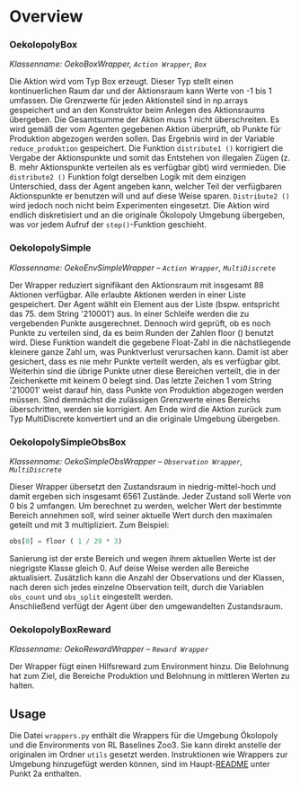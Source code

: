 # Overview

### OekolopolyBox
*Klassenname: OekoBoxWrapper, `Action Wrapper`, `Box`*

Die Aktion wird vom Typ Box erzeugt. Dieser Typ stellt einen kontinuerlichen Raum dar und der Aktionsraum kann Werte von -1 bis 1 umfassen. Die Grenzwerte für jeden Aktionsteil sind in np.arrays gespeichert und an den Konstruktor beim Anlegen des Aktionsraums übergeben. Die Gesamtsumme der Aktion muss 1 nicht überschreiten. Es wird gemäß der vom Agenten gegebenen Aktion überprüft, ob Punkte für Produktion abgezogen werden sollen. Das Ergebnis wird in der Variable `reduce_produktion` gespeichert. Die Funktion `distribute1 ()` korrigiert die Vergabe der Aktionspunkte und somit das Entstehen von illegalen Zügen (z. B. mehr Aktionspunkte verteilen als es verfügbar gibt) wird vermieden. Die `distribute2 ()` Funktion folgt derselben Logik mit dem einzigen Unterschied, dass der Agent angeben kann, welcher Teil der verfügbaren Aktionspunkte er benutzen will und auf diese Weise sparen. `Distribute2 ()` wird jedoch noch nicht beim Experimenten eingesetzt. Die Aktion wird endlich diskretisiert und an die originale Ökolopoly Umgebung übergeben, was vor jedem Aufruf der `step()`-Funktion geschieht. 

### **OekolopolySimple**
*Klassenname: OekoEnvSimpleWrapper – `Action Wrapper`, `MultiDiscrete`*

Der Wrapper reduziert signifikant den Aktionsraum mit insgesamt 88 Aktionen verfügbar. Alle erlaubte Aktionen werden in einer Liste gespeichert. Der Agent wählt ein Element aus der Liste (bspw. entspricht das 75. dem String '210001') aus. In einer Schleife werden die zu vergebenden Punkte ausgerechnet. Dennoch wird geprüft, ob es noch Punkte zu verteilen sind, da es beim Runden der Zahlen floor () benutzt wird. Diese Funktion wandelt die gegebene Float-Zahl in die nächstliegende kleinere ganze Zahl um, was Punktverlust verursachen kann. Damit ist aber gesichert, dass es nie mehr Punkte verteilt werden, als es verfügbar gibt. Weiterhin sind die übrige Punkte utner diese Bereichen verteilt, die in der Zeichenkette mit keinem 0 belegt sind. Das letzte Zeichen 1 vom String '210001'  weist darauf hin, dass Punkte von Produktion abgezogen werden müssen. Sind demnächst die zulässigen Grenzwerte eines Bereichs überschritten, werden sie korrigiert. Am Ende wird die Aktion zurück zum Typ MultiDiscrete konvertiert und an die originale Umgebung übergeben.

### **OekolopolySimpleObsBox** 
*Klassenname: OekoSimpleObsWrapper – `Observation Wrapper`, `MultiDiscrete`*

Dieser Wrapper übersetzt den Zustandsraum in niedrig-mittel-hoch und damit ergeben sich insgesamt 6561 Zustände. Jeder Zustand soll Werte von 0 bis 2 umfangen. Um berechnet zu werden, welcher Wert der bestimmte Bereich annehmen soll, wird seiner aktuelle Wert durch den maximalen geteilt und mit 3 multipliziert. Zum Beispiel:
 ```python 
 obs[0] = floor ( 1 / 29 * 3)
 ```
 Sanierung ist der erste Bereich und wegen ihrem aktuellen Werte ist der niegrigste Klasse gleich 0. Auf deise Weise werden alle Bereiche aktualisiert. 
 Zusätzlich kann die Anzahl der Observations und der Klassen, nach deren sich jedes einzelne Observation teilt, durch die Variablen `obs_count` und `obs_split` eingestellt werden.         
 Anschließend verfügt der Agent über den umgewandelten Zustandsraum.

### **OekolopolyBoxReward** 
*Klassenname: OekoRewardWrapper – `Reward Wrapper`*

Der Wrapper fügt einen Hilfsreward zum Environment hinzu. Die Belohnung hat zum Ziel, die Bereiche Produktion und Belohnung in mittleren Werten zu halten.

## Usage
Die Datei `wrappers.py` enthält die Wrappers für die Umgebung Ökolopoly und die Environments von RL Baselines Zoo3. Sie kann direkt anstelle der originalen im Ordner `utils` gesetzt werden. Instruktionen wie Wrappers zur Umgebung hinzugefügt werden können, sind im Haupt-[README](https://github.com/cherrisimo/oekolopoly-rl#usage) unter Punkt 2a enthalten.
